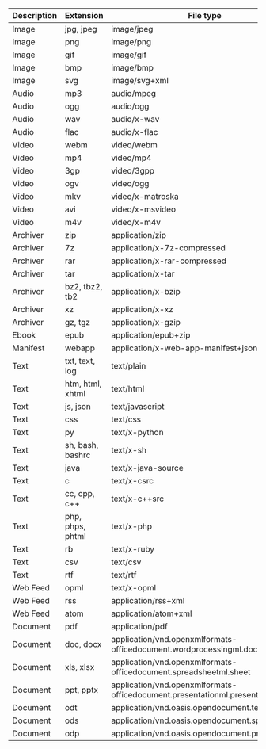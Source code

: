 Description | Extension        | File type
----------- | ---------------- | ------------------
Image       | jpg, jpeg        | image/jpeg
Image       | png              | image/png
Image       | gif              | image/gif
Image       | bmp              | image/bmp
Image       | svg              | image/svg+xml
Audio       | mp3              | audio/mpeg
Audio       | ogg              | audio/ogg
Audio       | wav              | audio/x-wav
Audio       | flac             | audio/x-flac
Video       | webm             | video/webm
Video       | mp4              | video/mp4
Video       | 3gp              | video/3gpp
Video       | ogv              | video/ogg
Video       | mkv              | video/x-matroska
Video       | avi              | video/x-msvideo
Video       | m4v              | video/x-m4v
Archiver    | zip              | application/zip
Archiver    | 7z               | application/x-7z-compressed
Archiver    | rar              | application/x-rar-compressed
Archiver    | tar              | application/x-tar
Archiver    | bz2, tbz2, tb2   | application/x-bzip
Archiver    | xz               | application/x-xz
Archiver    | gz, tgz          | application/x-gzip
Ebook       | epub             | application/epub+zip
Manifest    | webapp           | application/x-web-app-manifest+json
Text        | txt, text, log   | text/plain
Text        | htm, html, xhtml | text/html
Text        | js, json         | text/javascript
Text        | css              | text/css
Text        | py               | text/x-python
Text        | sh, bash, bashrc | text/x-sh
Text        | java             | text/x-java-source
Text        | c                | text/x-csrc
Text        | cc, cpp, c++     | text/x-c++src
Text        | php, phps, phtml | text/x-php
Text        | rb               | text/x-ruby
Text        | csv              | text/csv
Text        | rtf              | text/rtf
Web Feed    | opml             | text/x-opml
Web Feed    | rss              | application/rss+xml
Web Feed    | atom             | application/atom+xml
Document    | pdf              | application/pdf
Document    | doc, docx        | application/vnd.openxmlformats-officedocument.wordprocessingml.document
Document    | xls, xlsx        | application/vnd.openxmlformats-officedocument.spreadsheetml.sheet
Document    | ppt, pptx        | application/vnd.openxmlformats-officedocument.presentationml.presentation
Document    | odt              | application/vnd.oasis.opendocument.text
Document    | ods              | application/vnd.oasis.opendocument.spreadsheet
Document    | odp              | application/vnd.oasis.opendocument.presentation

